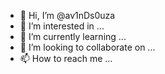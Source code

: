 - 👋 Hi, I’m @av1nDs0uza
- 👀 I’m interested in ...
- 🌱 I’m currently learning ...
- 💞️ I’m looking to collaborate on ...
- 📫 How to reach me ...

<!---
av1nDs0uza/av1nDs0uza is a ✨ special ✨ repository because its `README.md` (this file) appears on your GitHub profile.
You can click the Preview link to take a look at your changes.
--->
